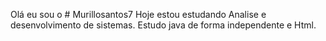  Olá eu sou o # Murillosantos7
Hoje estou estudando Analise e desenvolvimento de sistemas.
Estudo java de forma independente e Html.
